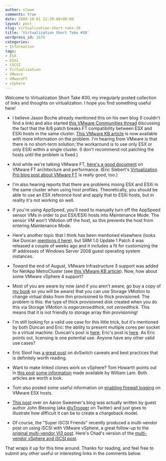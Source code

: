 ```yaml
---
author: slowe
comments: true
date: 2009-10-01 12:39:08+00:00
layout: post
slug: virtualization-short-take-30
title: 'Virtualization Short Take #30'
wordpress_id: 1676
categories:
- Information
tags:
- ESX
- ESXi
- iSCSI
- Virtualization
- VMware
- VMwareFT
- vSphere
---
```


Welcome to Virtualization Short Take #30, my irregularly posted collection of links and thoughts on virtualization. I hope you find something useful here!

* I believe Jason Boche already mentioned this on his own blog (I couldn't find a link) and also started [this VMware Communities thread](http://communities.vmware.com/message/1335428) discussing the fact that the 8/6 patch breaks FT compatibility between ESX and ESXi hosts in the same cluster. [This VMware KB article](http://kb.vmware.com/selfservice/microsites/search.do?language=en_US&cmd=displayKC&externalId=1013637) is now available with more information on the problem. I'm hearing from VMware is that there is no short-term solution; the workaround is to use only ESX or only ESXi within a single cluster. (I don't recommend not patching the hosts until the problem is fixed.)

* And while we're talking VMware FT, [here's a good document](http://www.vmware.com/resources/techresources/10058) on VMware FT architecture and performance. (Eric Siebert's [Virtualization Pro blog post about VMware FT](http://itknowledgeexchange.techtarget.com/virtualization-pro/masters-guide-to-vmware-fault-tolerance/) is really good, too.)

* I'm also hearing reports that there are problems mixing ESX and ESXi in the same cluster when using host profiles. Theoretically, you should be able to use an ESX reference host and apply that to ESXi hosts, but in reality it's not working so well.

* If you're using AppSpeed, you'll need to manually turn off the AppSpeed sensor VMs in order to put ESX/ESXi hosts into Maintenance Mode. The sensor VM won't VMotion off the host, so this prevents the host from entering Maintenance Mode.

* Here's another topic that I think has been mentioned elsewhere (looks like Duncan [mentions it here](http://www.yellow-bricks.com/2009/09/14/site-recovery-manager-1-0-update-1-patch-4/)), but SRM 1.0 Update 1 Patch 4 was released a couple of weeks ago and it includes a fit for customizing the IP addresses of Windows Server 2008 guest operating system instances.

* Toward the end of August, VMware Infrastructure 3 support was added for NetApp MetroCluster (see [this VMware KB article](http://kb.vmware.com/selfservice/microsites/search.do?language=en_US&cmd=displayKC&externalId=1001783)). Now, how about some VMware vSphere 4 support?

* Most of you are aware by now (and if you aren't aware, go buy a copy of [my book](http://www.amazon.com/Mastering-VMware-vSphere-Computer-Tech/dp/0470481382/ref=sr_1_1?ie=UTF8&s=books&qid=1254413521&sr=8-1) so you will be aware) that you can use Storage VMotion to change virtual disks from thin provisioned to thick provisioned. The problem is this: the type of thick provisioned disk created when you do this via Storage VMotion is _eagerzeroedthick_, not _zeroedthick_. This means that it is not friendly to storage array thin provisioning!

* I'm still looking for a valid use case for this little trick, but it's mentioned by both Duncan and Eric: the ability to present multiple cores per socket to a virtual machine. Duncan's post is [here](http://www.yellow-bricks.com/2009/06/04/per-processor-licenses-for-your-application/); Eric's post is [here](http://www.vcritical.com/2009/09/use-coreinfo-to-view-vm-core-and-socket-count/). As Eric points out, licensing is one potential use. Anyone have any other valid use cases?

* Eric Sloof has [a great post](http://www.ntpro.nl/blog/archives/1283-vSphere-DvSwitch-caveats-and-best-practices!.html) on dvSwitch caveats and best practices that is definitely worth reading.

* Want to make linked clones work on vSphere? Tom Howarth points out in [this post](http://planetvm.net/blog/?p=777) [some information](http://engineering.ucsb.edu/~duonglt/vmware/vGhettoLinkedClone.html) made available by William Lam. Both articles are worth a look.

* Tom also posted some useful information on [enabling firewall logging](http://planetvm.net/blog/?p=746) on VMware ESX hosts.

* [This post](http://www.virtualinsanity.com/index.php/2009/09/27/capacity-conundrum-part-1/) over on Aaron Sweemer's blog was actually written by guest author John Blessing (aka [@vTrooper](http://twitter.com/vtrooper) on Twitter) and just goes to illustrate how difficult it can be to create a chargeback model.

* Of course, the "Super iSCSI Friends" recently produced a multi-vendor post on using iSCSI with VMware vSphere, a great follow-up to the [original multi-vendor VI3 post](http://virtualgeek.typepad.com/virtual_geek/2009/01/a-multivendor-post-to-help-our-mutual-iscsi-customers-using-vmware.html). Here's Chad's version of the [multi-vendor vSphere and iSCSI post](http://virtualgeek.typepad.com/virtual_geek/2009/09/a-multivendor-post-on-using-iscsi-with-vmware-vsphere.html).

That wraps it up for this time around. Thanks for reading, and feel free to submit any other useful or interesting links in the comments below.
